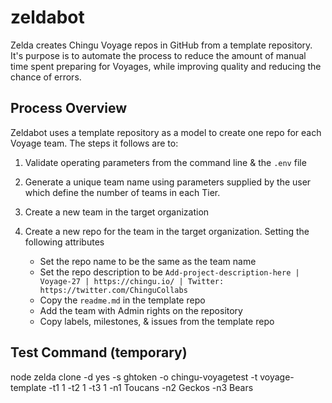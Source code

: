 # zeldabot
Zelda creates Chingu Voyage repos in GitHub from a template repository. It's purpose is
to automate the process to reduce the amount of manual time spent preparing for Voyages,
while improving quality and reducing the chance of errors.

## Process Overview

Zeldabot uses a template repository as a model to create one repo for each Voyage team.
The steps it follows are to:

1. Validate operating parameters from the command line & the `.env` file

2. Generate a unique team name using parameters supplied by the user which define the number of teams in each Tier.

3. Create a new team in the target organization

4. Create a new repo for the team in the target organization. Setting the following attributes
   - Set the repo name to be the same as the team name
   - Set the repo description to be `Add-project-description-here | Voyage-27 | https://chingu.io/ | Twitter: https://twitter.com/ChinguCollabs` 
   - Copy the `readme.md` in the template repo
   - Add the team with Admin rights on the repository
   - Copy labels, milestones, & issues from the template repo

## Test Command (temporary)
node zelda clone -d yes -s ghtoken -o chingu-voyagetest -t voyage-template -t1 1 -t2 1 -t3 1 -n1 Toucans -n2 Geckos -n3 Bears
